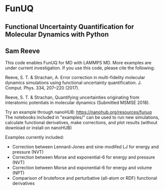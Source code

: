 # FunUQ
## Functional Uncertainty Quantification for Molecular Dynamics with Python 
## Sam Reeve

This code enables FunUQ for MD with LAMMPS MD. More examples are under current investigation. If you use this code, please cite the following: 

Reeve, S. T. & Strachan, A. Error correction in multi-fidelity molecular dynamics simulations using functional uncertainty quantification. J. Comput. Phys. 334, 207–220 (2017).

Reeve, S. T. & Strachan, Quantifying uncertainties originating from interatomic potentials in molecular dynamics (Submitted MSMSE 2018).



Try an example through nanoHUB: https://nanohub.org/resources/funuq
The notebooks included in "examples/" can be used to run new simulations, calculate functional derivatives, make corrections, and plot results (without download or install on nanoHUB)

Examples currently included:
 * Correction between Lennard-Jones and sine-modifed LJ for energy and pressure (NVT)
 * Correction between Morse and exponential-6 for energy and pressure (NVT)
 * Correction between Morse and	exponential-6 for energy and volume (NPT)
 * Comparison of bruteforce and perturbative (all-atom or RDF) functional derivatives

